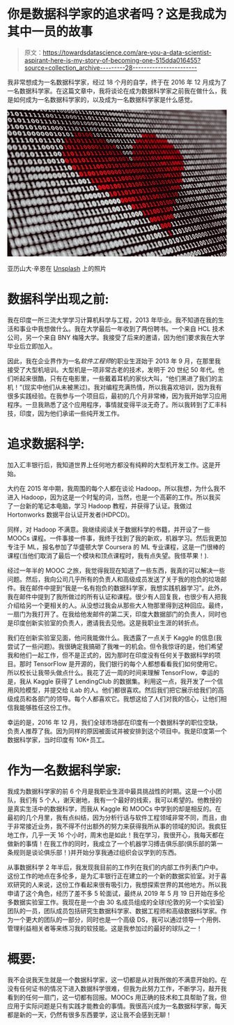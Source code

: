 # 你是数据科学家的追求者吗？这是我成为其中一员的故事

> 原文：<https://towardsdatascience.com/are-you-a-data-scientist-aspirant-here-is-my-story-of-becoming-one-515dda016455?source=collection_archive---------28----------------------->

我非常想成为一名数据科学家，经过 18 个月的自学，终于在 2016 年 12 月成为了一名数据科学家。在这篇文章中，我将谈论在成为数据科学家之前我在做什么，我是如何成为一名数据科学家的，以及成为一名数据科学家是什么感觉。

![](img/fe5a68d82feca95461eb2e3cdb592805.png)

亚历山大·辛恩在 [Unsplash](https://unsplash.com?utm_source=medium&utm_medium=referral) 上的照片

# 数据科学出现之前:

我在印度一所三流大学学习计算机科学与工程，2013 年毕业。我不知道在我的生活和事业中我想做什么。我在大学最后一年收到了两份聘书。一个来自 HCL 技术公司，另一个来自 BNY 梅隆大学。我接受了后来的邀请，因为他们要求我在大学毕业后立即加入。

因此，我在企业界作为一名*软件工程师*的职业生涯始于 2013 年 9 月，在那里我接受了大型机培训。大型机是一项非常古老的技术，发明于 20 世纪 50 年代。他们听起来很酷，只有在电影里，一些戴着耳机的家伙大叫，“他们黑进了我们的主机！”(现实中他们从未被黑过)。我对编程充满热情，所以我喜欢培训，因为我有很多实践经验。在我参与一个项目后，最初的几个月非常棒，因为我开始学习应用程序。一旦我熟悉了这个应用程序，事情就变得平淡无奇了。所以我转到了汇丰科技，印度，因为他们承诺一些纯开发工作。

# 追求数据科学:

加入汇丰银行后，我知道世界上任何地方都没有纯粹的大型机开发工作。这是开始。

大约在 2015 年中期，我周围的每个人都在谈论 Hadoop。所以我想，为什么我不进入 Hadoop，因为这是一个时髦的词，当然，也是一个高薪的工作。所以我买了一台新的笔记本电脑，学习 Hadoop 教程，并获得了认证。我做过 Hortonworks 数据平台认证开发者(HDPCD)。

同样，对 Hadoop 不满意。我继续阅读关于数据科学的书籍，并开设了一些 MOOCs 课程。一件事接一件事，我终于找到了我的新欢，机器学习。然后我更加专注于 ML，报名参加了华盛顿大学 Coursera 的 ML 专业课程，这是一门很棒的课程(当他们取消了最后一个模块和顶点课程时，我有点失望。我怪苹果！).

经过一年半的 MOOC 之旅，我觉得我现在知道了一些东西，我真的可以解决一些问题。然后，我向公司几乎所有的负责人和高级成员发送了关于我的抱负的垃圾邮件。我在邮件中提到“我是一名有抱负的数据科学家，我想实践机器学习”。此外，我在邮件中提到了我所做过的所有认证和课程。很少有人回复我，也很少有人把我介绍给另一个更相关的人。从没想过我会从那些大人物那里得到这种回应。最终，一扇门为我打开了。在我给他发邮件的第二天，印度大数据部门的负责人，同时也是印度创新实验室的负责人，邀请我去见他。这是我职业生涯的转折点。

我们在创新实验室见面，他问我能做什么。我透露了一点关于 Kaggle 的信息(我尝试了一些问题)。我很确定我搞砸了我唯一的机会。但令我惊讶的是，他们希望我和他们一起工作，但不是正式的，因为那时在印度没有任何关于数据科学的项目。那时 TensorFlow 是开源的，我们银行的每个人都想看看我们如何使用它。所以校长让我带头做点什么。我花了近一周的时间来理解 TensorFlow，幸运的是，我从 Kaggle 获得了 LendingClub 的数据集。利用这一点，我开发了一个信用风险模型，并提交给 iLab 的人。他们都很喜欢。然后我们把它展示给我们的高级成员和各部门的领导。每个人都喜欢它。我想这给了人们对我的信心，让他们相信我能够胜任这份工作。

幸运的是，2016 年 12 月，我们全球市场部在印度有一个数据科学的职位空缺，负责人推荐了我。因为同样的原因被面试并被安排到这个项目中。我是印度第一个数据科学家，当时印度有 10K+员工。

# **作为一名数据科学家:**

我成为数据科学家的前 6 个月是我职业生涯中最具挑战性的时期。这是一个小团队，我们有 5 个人，谢天谢地，我有一个最好的线索，我可以希望的。他教授的是真实生活中的数据科学，而我从 Kaggle 和 MOOCs 中学到的却是相反的。在最初的几个月里，我有点纠结，因为分析行话与软件工程领域非常不同，而且，由于非常接近业务，我不得不付出额外的努力来获得我所从事的领域的知识。我疯狂地工作，几乎一天 16 个小时，周末也是如此！我在学习，我很开心，我每天都在做新的事情！在我工作的同时，我成立了一个机器学习搏击俱乐部(俱乐部的第一条规则是谈论俱乐部！)并开始分享我通过组织会议学到的东西。

从事数据科学 2 年半后，我发现我目前的工作列在我们的内部工作列表门户中。这份工作的地点在多伦多，是为汇丰银行正在建立的一个新的数据实验室。对于喜欢研究的人来说，这份工作看起来很有吸引力，我想探索世界的其他地方。所以我申请了这个角色，经历了差不多 5 轮面试，最终从 2019 年 5 月 19 日开始在多伦多数据实验室工作。我现在是一个由 30 名成员组成的全球(伦敦的另一个实验室)团队的一员，团队成员包括研究生数据科学家、数据工程师和高级数据科学家。作为一个更大的团队的一部分，同时也是一个高级 DS，我可以通过领导一个用例、管理利益相关者等来练习我的软技能。这是我参加过的最好的球队之一！

# **概要:**

我不会说我天生就是一个数据科学家，这一切都是从对我所做的不满意开始的。在没有任何证书的情况下进入数据科学很难，但我为此努力工作，不断学习，敲开我看到的任何一扇门，这一切都有回报。MOOCs 用正确的技术和工具帮助了我，但应用于实际问题是只有实践才能教会的事情。我很高兴成为一名数据科学家，每天都是新的一天，仍然有很多东西要学，这让我不会感到无聊！